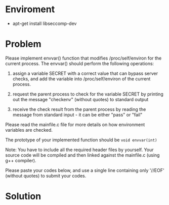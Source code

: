 # Enviroment
- apt-get install libseccomp-dev
# Problem
Please implement envvar() function that modifies /proc/self/environ for the current process.
The envvar() should perform the following operations:

1. assign a variable SECRET with a correct value that can bypass server checks, and
   add the variable into /proc/self/environ of the current process.

2. request the parent process to check for the variable SECRET by
   printing out the message "checkenv" (without quotes) to standard output

3. receive the check result from the parent process by
   reading the message from standard input - it can be either "pass" or "fail"

Please read the mainfile.c file for more details on how environment variables are checked.

The prototype of your implemented function should be `void envvar(int)`

Note: You have to include all the required header files by yourself.
      Your source code will be compiled and then linked against the mainfile.c (using g++ compiler).

Please paste your codes below, and
use a single line containing only '//EOF' (without quotes) to submit your codes.

# Solution

